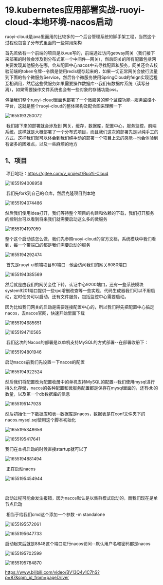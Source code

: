 # 19.kubernetes应用部署实战-ruoyi-cloud-本地环境-nacos启动



​	ruoyi-cloud是java里面用的比较多的一个后台管理系统的脚手架工程，当然这个过程也包含了分布式里面的一些常用架构



​		首先若依有一个前端的项目是以vue写的，前端通过访问getway网关（我们接下来部署的时候会涉及到分布式第一个中间件--网关），然后网关的所有配置包括网关要发现其他服务在哪，会从配置中心nacos中去寻找配置和服务，网关还会去校验前端的token令牌--令牌是使用redis缓存起来的，如果一切正常网关会放行流量到下面的各个微服务Service，然后各个微服务使用SpringCloud的feign实现远程互相调用，然后这些微服务如果需要操作数据库--我们有数据库系统（读写分离），如果需要操作文件系统也会有一些对象的存储功能oss。

​		包括我们整个ruoyi-cloud里面也部署了一个微服务的整个监控功能--服务监控小平台，这就是整个ruoyi-cloud的整体架构及配合图来理解一下

![1655193250072](../../.vuepress/public/images/1655193250072.png)



​		我们接下来的部署就会涉及到 网关，缓存，数据库，配置中心，服务监控，前端系统，这样就是大概部署了一个分布式项目，而且我们这次的部署先是以纯手工的方式，这样我们就可以体会到我们纯手动的部署一个项目上云的感觉--也会体验到有诸多的困难点，以及一些麻烦的地方



## 1、项目

​	项目地址：https://gitee.com/y_project/RuoYi-Cloud



![1655194008958](../../.vuepress/public/images/1655194008958.png)





​	我们先fork到自己的仓库，然后克隆项目到本地

![1655194074486](../../.vuepress/public/images/1655194074486.png)



​	然后我们使用idea打开，我们等待整个项目的构建和依赖的下载，我们打开服务的控制台可以看到将来我们就需要启动这么多的微服务

![1655194197059](../../.vuepress/public/images/1655194197059.png)





​		整个这个启动该怎么做，我们先参照ruoyi-cloud的官方文档，系统模块中我们看到，每一个带端口的都是我们需要启动的服务

![1655194292474](../../.vuepress/public/images/1655194292474.png)

​	首先是ruoyi-ui前端项目80端口--他会访问我们的网关8080端口

![1655194385569](../../.vuepress/public/images/1655194385569.png)



​	然后就是由我们的网关会往下转，认证中心9200端口，还有一些系统模块system9201端口提供一些rpc增删改查等一些实现，代码生成器我们可以不用启动，定时任务可以启动，还有文件服务，包括监控中心需要启动。



​	因为比如我们网关的启动是需要连接配置中心的，所以我们得先把配置中心搞定nacos，去nacos官网，快速开始里面下载

![1655194685651](../../.vuepress/public/images/1655194685651.png)



![1655194710565](../../.vuepress/public/images/1655194710565.png)





​	我们这次的Nacos的部署是以单机支持MySQL的方式部署--在部署收册下：

![1655194801946](../../.vuepress/public/images/1655194801946.png)



启动nacos前我们先设置一下nacos的配置

![1655194922524](../../.vuepress/public/images/1655194922524.png)



​	然后我们将配置改为配置收册中的单机支持MySQL的配置--我们使用mysql进行持久化存储，nacos的各种配置和微服务配置都是保存在mysql里面的，还有db的数量，以及第一个db数据库的信息

![1655195147928](../../.vuepress/public/images/1655195147928.png)



​	然后初始化一下数据库和表--数据库是nacos，数据表是在conf文件夹下的nacos.mysql.sql使用这个脚本初始化

![1655195348656](../../.vuepress/public/images/1655195348656.png)

![1655195417641](../../.vuepress/public/images/1655195417641.png)





我们在本机启动的时候直接startup就可以了

![1655194881494](../../.vuepress/public/images/1655194881494.png)





​		正在启动nacos

![1655195454944](../../.vuepress/public/images/1655195454944.png)

​		



​		启动过程可能会发生报错，因为nacos默认是以集群模式启动的，而我们现在是单节点启动

​		相当于给我们cmd这个添加一个参数 -m standalone

![1655195572061](../../.vuepress/public/images/1655195572061.png)

![1655195647733](../../.vuepress/public/images/1655195647733.png)



​	启动起来后就是8848这个端口进行nacos访问--默认用户名和密码都是nacos

![1655195702599](../../.vuepress/public/images/1655195702599.png)



![1655195784870](../../.vuepress/public/images/1655195784870.png)







https://www.bilibili.com/video/BV13Q4y1C7hS?p=87&spm_id_from=pageDriver

















































